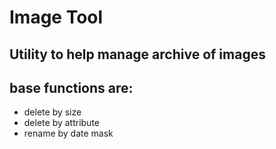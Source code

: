 # Image Tool
## Utility to help manage archive of images
## base functions are:
- delete by size
- delete by attribute
- rename by date mask